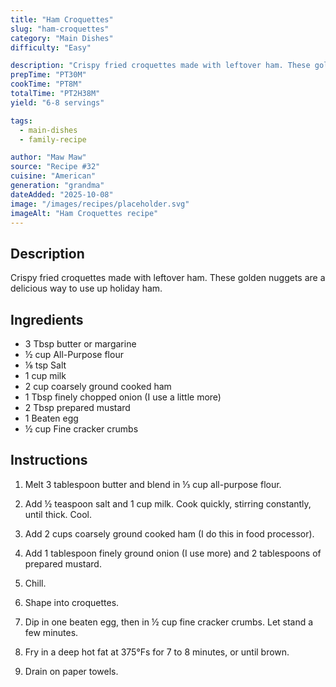```yaml
---
title: "Ham Croquettes"
slug: "ham-croquettes"
category: "Main Dishes"
difficulty: "Easy"

description: "Crispy fried croquettes made with leftover ham. These golden nuggets are a delicious way to use up holiday ham."
prepTime: "PT30M"
cookTime: "PT8M"
totalTime: "PT2H38M"
yield: "6-8 servings"

tags:
  - main-dishes
  - family-recipe

author: "Maw Maw"
source: "Recipe #32"
cuisine: "American"
generation: "grandma"
dateAdded: "2025-10-08"
image: "/images/recipes/placeholder.svg"
imageAlt: "Ham Croquettes recipe"
---
```


## Description

Crispy fried croquettes made with leftover ham. These golden nuggets are a delicious way to use up holiday ham.

## Ingredients

- 3 Tbsp butter or margarine
- ½ cup All-Purpose flour
- ⅛ tsp Salt
- 1 cup milk
- 2 cup coarsely ground cooked ham
- 1 Tbsp finely chopped onion (I use a little more)
- 2 Tbsp prepared mustard
- 1 Beaten egg
- ½ cup Fine cracker crumbs

## Instructions

1. Melt 3 tablespoon butter and blend in ⅓ cup all-purpose flour.

2. Add ½ teaspoon salt and 1 cup milk. Cook quickly, stirring constantly, until thick. Cool.

3. Add 2 cups coarsely ground cooked ham (I do this in food processor).

4. Add 1 tablespoon finely ground onion (I use more) and 2 tablespoons of prepared mustard.

5. Chill.

6. Shape into croquettes.

7. Dip in one beaten egg, then in ½ cup fine cracker crumbs. Let stand a few minutes.

8. Fry in a deep hot fat at 375°Fs for 7 to 8 minutes, or until brown.

9. Drain on paper towels.